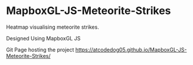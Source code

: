 # MapboxGL-JS-Meteorite-Strikes

Heatmap visualising meteorite strikes.

Designed Using MapboxGL JS 

Git Page hosting the project https://atcodedog05.github.io/MapboxGL-JS-Meteorite-Strikes/

